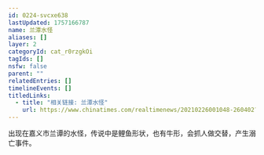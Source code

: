 ```yaml
---
id: 0224-svcxe638
lastUpdated: 1757166787
name: 兰潭水怪
aliases: []
layer: 2
categoryId: cat_r0rzgkOi
tagIds: []
nsfw: false
parent: ""
relatedEntries: []
timelineEvents: []
titledLinks:
  - title: "相关链接: 兰潭水怪"
    url: https://www.chinatimes.com/realtimenews/20210226001048-260402?chdtv
---
```


出现在嘉义市兰谭的水怪，传说中是鲤鱼形状，也有牛形，会抓人做交替，产生溺亡事件。